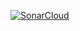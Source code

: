 [![SonarCloud](https://sonarcloud.io/images/project_badges/sonarcloud-white.svg)](https://sonarcloud.io/summary/new_code?id=sonarcloud-demo_IAC-Scanning-POC-Codes)
